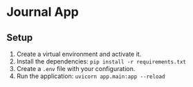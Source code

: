 # Journal App

## Setup

1. Create a virtual environment and activate it.
2. Install the dependencies: `pip install -r requirements.txt`
3. Create a `.env` file with your configuration.
4. Run the application: `uvicorn app.main:app --reload`
